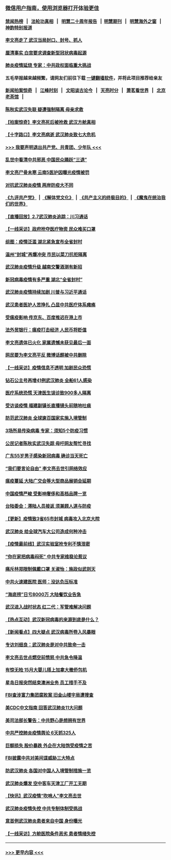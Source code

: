 ### [微信用户指南，使用浏览器打开体验更佳](https://github.com/gfw-breaker/banned-news1/blob/master/indexes/wechat-guide.md?t=0)
#### [禁闻热榜](热点新闻.md?t=0)  &nbsp;&nbsp;|&nbsp;&nbsp; [法轮功真相](https://github.com/gfw-breaker/truth/blob/master/README.md?t=0) &nbsp;&nbsp;|&nbsp;&nbsp; [明慧二十周年报告](https://github.com/gfw-breaker/mh-reports/blob/master/README.md?t=0) &nbsp;&nbsp;|&nbsp;&nbsp;[明慧期刊](https://github.com/gfw-breaker/mh-qikan) &nbsp;&nbsp;|&nbsp;&nbsp; [明慧海外之窗](https://github.com/gfw-breaker/mh-news/blob/master/README.md?t=0) &nbsp;&nbsp;|&nbsp;&nbsp; [神韵特别报道](https://github.com/gfw-breaker/mh-news/blob/master/shenyun.md?t=0)
#### [李文亮走了 武汉当局封口、封号、抓人](../pages/nsc413/n11852108.md?t=02080122) 
#### [厘清事实 白宫要求调查新型冠状病毒起源](../pages/nsc413/n11852106.md?t=02080122) 
#### [肺炎疫情延烧 专家：中共政权面临重大挑战](../pages/nsc413/n11851884.md?t=02080122) 
#### 五毛举报越来越频繁，请网友们前往下载 [一键翻墙软件](https://github.com/gfw-breaker/ssr-accounts)，并将此项目推荐给亲友
#### [新闻拍案惊奇](https://github.com/gfw-breaker/banned-news1/blob/master/pages/link4.md) &nbsp;&nbsp;|&nbsp;&nbsp; [江峰时刻](https://github.com/gfw-breaker/banned-news1/blob/master/pages/link4.md) &nbsp;&nbsp;|&nbsp;&nbsp; [文昭谈古论今](https://github.com/gfw-breaker/banned-news1/blob/master/pages/link4.md) &nbsp;&nbsp;|&nbsp;&nbsp; [天亮时分](https://github.com/gfw-breaker/banned-news1/blob/master/pages/link4.md) &nbsp;&nbsp;|&nbsp;&nbsp; [萧茗看世界](https://github.com/gfw-breaker/banned-news1/blob/master/pages/link4.md) &nbsp;&nbsp;|&nbsp;&nbsp; [北京老茶馆](https://github.com/gfw-breaker/banned-news1/blob/master/pages/link4.md) &nbsp;&nbsp;|&nbsp;&nbsp; 
#### [陈秋实武汉失联 疑遭强制隔离 母亲求救](../pages/nsc413/n11851944.md?t=02080122) 
#### [【拍案惊奇】李文亮死后被抢救 武汉方舱真相](../pages/nsc413/n11851958.md?t=02080122) 
#### [【十字路口】李文亮病逝 武汉肺炎致七大危机](../pages/nsc413/n11850690.md?t=02080122) 
#### [>>> 我要声明退出共产党、共青团、少年队 <<<](https://github.com/begood0513/goodnews/blob/master/quit/letter.md) 
#### [乱世中看清中共邪恶 中国民众踊跃“三退”](../pages/nsc413/n11835515.md?t=02080122) 
#### [李文亮尸骨未寒 云南5医护因曝光疫情被罚](../pages/nsc413/n11851761.md?t=02080122) 
#### [对抗武汉肺炎疫情 两岸防疫大不同](../pages/nsc413/n11846318.md?t=02080122) 
#### [《九评共产党》](https://github.com/begood0513/9ping.md/blob/master/README.md) &nbsp;|&nbsp; [《解体党文化》](../../../../jtdwh.md/blob/master/README.md)  &nbsp;|&nbsp; [《共产主义的终极目的》](../../../../gczydzjmd.md/blob/master/README.md) &nbsp;|&nbsp; [《魔鬼在统治我们的世界》](../../../../mgztzwmdsj.md/blob/master/README.md) 
#### [【直播回放】2.7武汉肺炎追踪：川习通话](../pages/nsc413/n11851802.md?t=02080122) 
#### [【一线采访】政府抢夺医疗物资 民众难买口罩](../pages/nsc413/n11851017.md?t=02080122) 
#### [组图：疫情泛滥 湖北紧急宣布全省封村](../pages/nsc413/n11851563.md?t=02080122) 
#### [温州“封城”再爆冲突 市民以菜刀抗拒隔离](../pages/nsc413/n11851538.md?t=02080122) 
#### [武汉肺炎疫情升级 越南交警酒测有新招](../pages/nsc413/n11851632.md?t=02080122) 
#### [新冠病毒疫情有多严重 湖北“全省封村”](../pages/nsc413/n11851296.md?t=02080122) 
#### [武汉肺炎疫情持续加剧 川普与习近平通话](../pages/nsc413/n11851613.md?t=02080122) 
#### [武汉患者医护人苦挣扎 凸显中共医疗体系瘫痪](../pages/nsc413/n11850083.md?t=02080122) 
#### [受瘟疫影响 传京东、百度推迟在港上市](../pages/nsc413/n11851409.md?t=02080122) 
#### [法外贸银行：瘟疫打击经济 人民币将贬值](../pages/nsc413/n11850538.md?t=02080122) 
#### [李文亮遗体已火化 家属遗憾未获见最后一面](../pages/nsc413/n11851128.md?t=02080122) 
#### [网民要为李文亮平反 微博话题被中共删除](../pages/nsc413/n11851177.md?t=02080122) 
#### [【一线采访】疫情信息不透明 加剧民众恐慌](../pages/nsc413/n11850699.md?t=02080122) 
#### [钻石公主号再增41例武汉肺炎 全船61人感染](../pages/nsc413/n11850401.md?t=02080122) 
#### [医疗系统恐慌 天津医生误诊致900多人隔离](../pages/nsc413/n11850609.md?t=02080122) 
#### [受访谈疫情 福建副镇长直播镜头前随地吐痰](../pages/nsc413/n11850758.md?t=02080122) 
#### [防范武汉肺炎 全球逾百国家实施入境管制](../pages/nsc413/n11850557.md?t=02080122) 
#### [3场所易传染病毒 专家：须知5个防疫习惯](../pages/nsc413/n11849662.md?t=02080122) 
#### [公民记者陈秋实武汉失踪 母吁网友帮忙寻找](../pages/nsc413/n11850638.md?t=02080122) 
#### [广东55岁男子感染新冠病毒 确诊当天死亡](../pages/nsc413/n11850590.md?t=02080122) 
#### [“我们要言论自由” 李文亮去世引网络效应](../pages/nsc413/n11850484.md?t=02080122) 
#### [瘟疫蔓延 大陆广交会等大型商品展销会延期](../pages/nsc413/n11850521.md?t=02080122) 
#### [中国疫情严峻 受影响奢侈和高档品牌一览](../pages/nsc413/n11850319.md?t=02080122) 
#### [台陆委会：滞陆人员接返 须兼顾人道与防疫](../pages/nsc413/n11850414.md?t=02080122) 
#### [【更新】疫情致3省65市封城 病毒攻入北京大院](../pages/nsc413/n11801312.md?t=02080122) 
#### [武汉肺炎 给全球汽车大公司造成何种冲击](../pages/nsc413/n11850056.md?t=02080122) 
#### [【疫情最前线】武汉实验室抢专利不慎泄密](../pages/nsc413/n11850310.md?t=02080122) 
#### [“你在家把病毒闷死” 中共专家维稳论惹议](../pages/nsc413/n11850048.md?t=02080122) 
#### [痛斥林郑限制佩戴口罩 关淑怡：施政似武则天](../pages/nsc413/n11849645.md?t=02080122) 
#### [中共火速建医院 医师：没达负压标准](../pages/nsc413/n11848938.md?t=02080122) 
#### [“海底捞”日亏8000万 大陆餐饮业告急](../pages/nsc413/n11850010.md?t=02080122) 
#### [武汉进入战时状态 红二代：军管难解决问题](../pages/nsc413/n11849976.md?t=02080122) 
#### [【热点互动】武汉新冠病毒的来源到底是什么？](../pages/nsc413/n11849749.md?t=02080122) 
#### [【新闻看点】四大疑点 武汉病毒所卷入风暴眼](../pages/nsc413/n11849608.md?t=02080122) 
#### [专访刘细良：武汉肺炎是对中共致命一击](../pages/nsc413/n11849934.md?t=02080122) 
#### [李文亮去世点燃空前愤怒 中共急令降温](../pages/nsc413/n11849864.md?t=02080122) 
#### [有惊无险 15月大婴儿搭上加拿大撤侨包机](../pages/nsc413/n11849698.md?t=02080122) 
#### [星岛日报突然结束澳洲业务 员工措手不及](../pages/nsc413/n11849722.md?t=02080122) 
#### [FBI查涉富力集团腐败案 旧金山楼宇局遭搜查](../pages/nsc413/n11848419.md?t=02080122) 
#### [美CDC中文指南 回答武汉肺炎11大问题](../pages/nsc413/n11849703.md?t=02080122) 
#### [美司法部长警告：中共野心是想拥有世界](../pages/nsc413/n11849769.md?t=02080122) 
#### [中共严控肺炎疫情舆论 6天抓325人](../pages/nsc413/n11849529.md?t=02080122) 
#### [巨额损失 股价暴跌 外企在大陆饱受疫情之苦](../pages/nsc413/n11849651.md?t=02080122) 
#### [FBI披露中共对美间谍威胁三大特点](../pages/nsc413/n11849700.md?t=02080122) 
#### [防武汉肺炎 各国对中国人入境管制措施一览](../pages/nsc413/n11838726.md?t=02080122) 
#### [武汉肺炎爆发 空中客车天津工厂开工无期](../pages/nsc413/n11849634.md?t=02080122) 
#### [【快讯】武汉疫情“吹哨人”李文亮去世](../pages/nsc413/n11849459.md?t=02080122) 
#### [武汉肺炎疫情失控 中共专制体制受挑战](../pages/nsc413/n11849457.md?t=02080122) 
#### [意首例武汉肺炎患者来自中国 身份曝光](../pages/nsc413/n11849454.md?t=02080122) 
#### [【一线采访】方舱医院条件恶劣 患者情绪失控](../pages/nsc413/n11848910.md?t=02080122) 

----
#### [ >>> 更早内容 <<< ](../indexes/nsc413-earlier.md)
